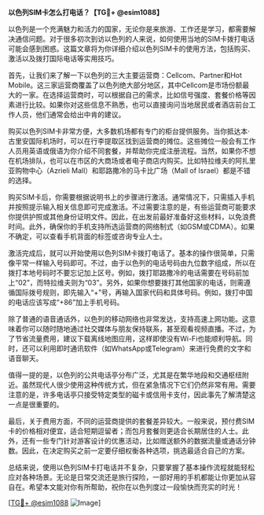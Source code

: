 **以色列SIM卡怎么打电话？【TG💪+ @esim1088】**

以色列是一个充满魅力和活力的国家，无论你是来旅游、工作还是学习，都需要解决通信问题。对于很多初次到访以色列的人来说，如何使用当地的SIM卡拨打电话可能会感到困惑。这篇文章将为你详细介绍以色列SIM卡的使用方法，包括购买、激活以及拨打国际电话等实用技巧。

首先，让我们来了解一下以色列的三大主要运营商：Cellcom、Partner和Hot Mobile。这三家运营商覆盖了以色列绝大部分地区，其中Cellcom是市场份额最大的一家。在选择运营商时，可以根据自己的需求，比如信号强度、套餐价格等因素进行比较。如果你对这些信息不熟悉，也可以直接询问当地居民或者酒店前台工作人员，他们通常会给出中肯的建议。

购买以色列SIM卡非常方便，大多数机场都有专门的柜台提供服务。当你抵达本·古里安国际机场时，可以在行李提取区找到运营商的摊位。这些摊位一般会有工作人员用英语或俄语为你介绍不同套餐，并帮助你完成注册流程。当然，如果你不想在机场排队，也可以在市区的大商场或者电子商店内购买。比如特拉维夫的阿扎里亚购物中心（Azrieli Mall）和耶路撒冷的马卡比广场（Mall of Israel）都是不错的选择。

购买SIM卡后，你需要根据说明书上的步骤进行激活。通常情况下，只需插入手机并按照提示输入相关信息即可完成激活。不过需要注意的是，有些运营商可能要求你提供护照或其他身份证明文件。因此，在出发前最好准备好这些材料，以免浪费时间。此外，确保你的手机支持所选运营商的网络制式（如GSM或CDMA）。如果不确定，可以查看手机背面的标签或咨询专业人士。

激活完成后，就可以开始使用以色列SIM卡拨打电话了。基本的操作很简单，只需像平常一样输入号码即可。不过，由于以色列的电话号码由九位数字组成，所以在拨打本地号码时不要忘记加上区号。例如，拨打耶路撒冷的电话需要在号码前加上“02”，而特拉维夫则为“03”。另外，如果你想要拨打其他国家的电话，则需遵循国际拨号规则，即先输入“+”号，再输入国家代码和具体号码。例如，拨打中国的电话应该写成“+86”加上手机号码。

除了普通的语音通话外，以色列的移动网络也非常发达，支持高速上网功能。这意味着你可以随时随地通过社交媒体与朋友保持联系，甚至观看视频直播。不过，为了节省流量费用，建议下载离线地图应用，这样即使没有Wi-Fi也能顺利导航。同时，还可以利用即时通讯软件（如WhatsApp或Telegram）来进行免费的文字和语音聊天。

值得一提的是，以色列的公共电话亭分布广泛，尤其是在繁华地段和交通枢纽附近。虽然现代人很少使用这种传统方式，但在紧急情况下它们仍然非常有用。需要注意的是，许多电话亭只接受特定类型的磁卡或信用卡支付，因此事先了解清楚这一点是很重要的。

最后，关于费用方面，不同的运营商提供的套餐差异较大。一般来说，预付费SIM卡的价格相对便宜，适合短期逗留者；而包月套餐则更适合长期居住的人士。此外，还有一些专门针对游客设计的优惠活动，比如赠送额外的数据流量或通话分钟数。因此，在决定购买之前一定要仔细权衡各种选项，挑选最适合自己的方案。

总结来说，使用以色列SIM卡打电话并不复杂，只要掌握了基本操作流程就能轻松应对各种场景。无论是日常交流还是旅行探险，一部好用的手机都能让你更加从容自在。希望本文能对你有所帮助，祝你在以色列度过一段愉快而充实的时光！

[[TG💪+ @esim1088](https://t.me/s/esim1088) ![Image](https://i.postimg.cc/4NQfJmqS/Snipaste-2025-05-13-00-14-12.png)]